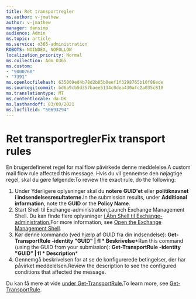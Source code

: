```yaml
---
title: Ret transportregler
ms.author: v-jmathew
author: v-jmathew
manager: dansimp
audience: Admin
ms.topic: article
ms.service: o365-administration
ROBOTS: NOINDEX, NOFOLLOW
localization_priority: Normal
ms.collection: Adm_O365
ms.custom:
- "9000760"
- "7391"
ms.openlocfilehash: 635009ed4b78d2b05b0eef1f3298765b10f86ede
ms.sourcegitcommit: bd6a9cb5d357baee5134c0dea430afc2a035c810
ms.translationtype: MT
ms.contentlocale: da-DK
ms.lasthandoff: 03/09/2021
ms.locfileid: "50693294"
---
```

# <a name="fix-transport-rules"></a><span data-ttu-id="f6e59-102">Ret transportregler</span><span class="sxs-lookup"><span data-stu-id="f6e59-102">Fix transport rules</span></span>

<span data-ttu-id="f6e59-103">En brugerdefineret regel for mailflow påvirkede denne meddelelse.</span><span class="sxs-lookup"><span data-stu-id="f6e59-103">A custom mail flow rule affected this message.</span></span> <span data-ttu-id="f6e59-104">Hvis du vil gennemse den nøjagtige regel, skal du gøre følgende:</span><span class="sxs-lookup"><span data-stu-id="f6e59-104">To review the exact rule, do the following:</span></span>

1. <span data-ttu-id="f6e59-105">Under Yderligere oplysninger skal du **notere** **GUID'et** eller **politiknavnet i indsendelsesresultaterne.**</span><span class="sxs-lookup"><span data-stu-id="f6e59-105">In the submission results, under **Additional information**, note the **GUID** or the **Policy Name**.</span></span>
2. <span data-ttu-id="f6e59-106">Start Shell til Exchange-administration.</span><span class="sxs-lookup"><span data-stu-id="f6e59-106">Launch Exchange Management Shell.</span></span> <span data-ttu-id="f6e59-107">Du kan finde flere oplysninger [i Åbn Shell til Exchange-administration.](https://go.microsoft.com/fwlink/?linkid=2101432)</span><span class="sxs-lookup"><span data-stu-id="f6e59-107">For more information, see [Open the Exchange Management Shell](https://go.microsoft.com/fwlink/?linkid=2101432).</span></span>
3. <span data-ttu-id="f6e59-108">Kør denne kommando (ved hjælp af GUID fra din indsendelse):  **Get-TransportRule -identity "GUID" | fl \* Beskrivelse**\*</span><span class="sxs-lookup"><span data-stu-id="f6e59-108">Run this command (using the GUID from your submission):  **Get-TransportRule -identity "GUID" | fl \* Description**\*</span></span>
4. <span data-ttu-id="f6e59-109">Gennemgå beskrivelsen for at se de konfigurerede betingelser, der har påvirket meddelelsen.</span><span class="sxs-lookup"><span data-stu-id="f6e59-109">Review the description to see the configured conditions that affected the message.</span></span>

<span data-ttu-id="f6e59-110">Du kan få mere at vide [under Get-TransportRule.](https://go.microsoft.com/fwlink/?linkid=2101523)</span><span class="sxs-lookup"><span data-stu-id="f6e59-110">To learn more, see [Get-TransportRule](https://go.microsoft.com/fwlink/?linkid=2101523).</span></span>

